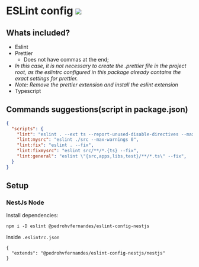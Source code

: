 # ESLint config  <img src="https://img.shields.io/badge/eslint-3A33D1?style=for-the-badge&logo=eslint&logoColor=white">

## Whats included?

- Eslint
- Prettier
  - Does not have commas at the end;
-  *In this case, it is not necessary to create the .prettier file in the project root, as the eslintrc configured in this package already contains the exact settings for prettier.*
-  *Note: Remove the prettier extension and install the eslint extension*
- Typescript

## Commands suggestions(script in package.json)

```json
{
  "scripts": {
    "lint": "eslint . --ext ts --report-unused-disable-directives --max-warnings 0",
    "lint:mysrc": "eslint ./src --max-warnings 0",
    "lint:fix": "eslint . --fix",
    "lint:fixmysrc": "eslint src/**/*.{ts} --fix",
    "lint:general": "eslint \"{src,apps,libs,test}/**/*.ts\" --fix",
  }
}
```

## Setup

### NestJs Node

Install dependencies: 
```
npm i -D eslint @pedrohvfernandes/eslint-config-nestjs
```
Inside `.eslintrc.json`
```
{
  "extends": "@pedrohvfernandes/eslint-config-nestjs/nestjs"
}
```